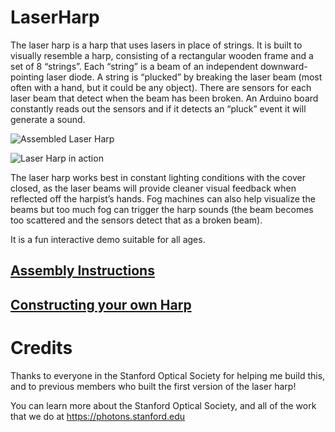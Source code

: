 # LaserHarp
The laser harp is a harp that uses lasers in place of strings. It is built to visually resemble a harp, consisting of a rectangular wooden frame and a set of 8 “strings”. Each “string” is a beam of an independent downward-pointing laser diode. A string is “plucked” by breaking the laser beam (most often with a hand, but it could be any object). There are sensors for each laser beam that detect when the beam has been broken. An Arduino board constantly reads out the sensors and if it detects an “pluck” event it will generate a sound. 

![Assembled Laser Harp](https://github.com/mcleung/LaserHarp/blob/master/Images/AssembledHarp.jpg)

![Laser Harp in action](https://github.com/mcleung/LaserHarp/blob/master/Images/HarpInAction.jpg)

The laser harp works best in constant lighting conditions with the cover closed, as the laser beams will provide cleaner visual feedback when reflected off the harpist’s hands. Fog machines can also help visualize the beams but too much fog can trigger the harp sounds (the beam becomes too scattered and the sensors detect that as a broken beam).

It is a fun interactive demo suitable for all ages.

## [Assembly Instructions](https://github.com/mcleung/LaserHarp/blob/master/AssemblyInstructions.md)

## [Constructing your own Harp](https://github.com/mcleung/LaserHarp/blob/master/ConstructionInstructions.md)


# Credits
Thanks to everyone in the Stanford Optical Society for helping me build this, and to previous members who built the first version of the laser harp!

You can learn more about the Stanford Optical Society, and all of the work that we do at https://photons.stanford.edu
